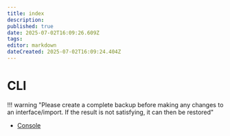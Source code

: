 ```yaml
---
title: index
description: 
published: true
date: 2025-07-02T16:09:26.609Z
tags: 
editor: markdown
dateCreated: 2025-07-02T16:09:24.404Z
---
```


# CLI

!!! warning "Please create a complete backup before making any changes to an interface/import. If the result is not satisfying, it can then be restored"

-   [Console](./console/index.md)
